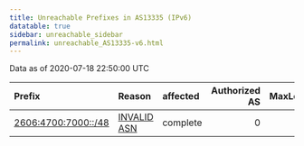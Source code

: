 ```yaml
---
title: Unreachable Prefixes in AS13335 (IPv6)
datatable: true
sidebar: unreachable_sidebar
permalink: unreachable_AS13335-v6.html
---
```


Data as of 2020-07-18 22:50:00 UTC


<div class="datatable-begin"></div>

| Prefix                                                           | Reason                                                                                                     | affected   |   Authorized AS |   MaxLength | Anchor                           |   unreachable /48s |
|:-----------------------------------------------------------------|:-----------------------------------------------------------------------------------------------------------|:-----------|----------------:|------------:|:---------------------------------|-------------------:|
| [2606:4700:7000::/48](https://stat.ripe.net/2606:4700:7000::/48) | [INVALID ASN](https://rpki-validator.ripe.net/announcement-preview?asn=AS13335&prefix=2606:4700:7000::/48) | complete   |               0 |          48 | [ARIN](unreachable_ARIN-v6.html) |                  1 |

<div class="datatable-end"></div>